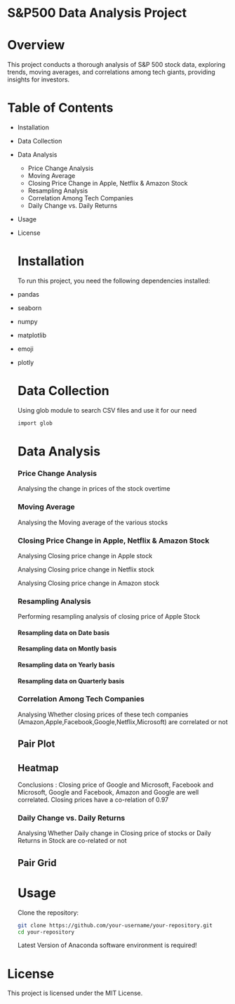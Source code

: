 # S&P500 Data Analysis Project

# Overview
This project conducts a thorough analysis of S&P 500 stock data, exploring trends, moving averages, and correlations among tech giants, providing insights for investors.

# Table of Contents

- Installation
- Data Collection
- Data Analysis
  - Price Change Analysis
  - Moving Average
  - Closing Price Change in Apple, Netflix & Amazon Stock
  - Resampling Analysis
  - Correlation Among Tech Companies
  - Daily Change vs. Daily Returns
- Usage
- License

  # Installation

  To run this project, you need the following dependencies installed:
- pandas
- seaborn
- numpy
- matplotlib
- emoji
- plotly

  # Data Collection

  Using glob module to search CSV files and use it for our need

  ```bash
  import glob
  ```

  # Data Analysis

  ### Price Change Analysis
  Analysing the change in prices of the stock overtime

  ### Moving Average
  Analysing the Moving average of the various stocks

  ### Closing Price Change in Apple, Netflix & Amazon Stock
  Analysing Closing price change in Apple stock

  Analysing Closing price change in Netflix stock

   Analysing Closing price change in Amazon stock

  ### Resampling Analysis
  Performing resampling analysis of closing price of Apple Stock

  #### Resampling data on Date basis
  #### Resampling data on Montly basis
  #### Resampling data on Yearly basis
  #### Resampling data on Quarterly basis

  ### Correlation Among Tech Companies
  Analysing Whether closing prices of these tech companies (Amazon,Apple,Facebook,Google,Netflix,Microsoft) are correlated 
  or not

  ## Pair Plot
  ## Heatmap

  Conclusions :
  Closing price of Google and Microsoft, Facebook and Microsoft, Google and Facebook, Amazon and Google are well 
  correlated. Closing prices have a co-relation of 0.97

  ### Daily Change vs. Daily Returns
  Analysing Whether Daily change in Closing price of stocks or Daily Returns in Stock are co-related or not

  ## Pair Grid

  # Usage

  Clone the repository:

  ```bash
  git clone https://github.com/your-username/your-repository.git
  cd your-repository
  ```
  Latest Version of Anaconda software environment is required!


 # License
 This project is licensed under the MIT License.
  

  
  
  
  











































  
